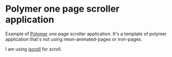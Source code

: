 # Polymer one page scroller application

Example of [Polymer](https://www.polymer-project.org) one page scroller application.
It's a template of polymer application that's not using neon-animated-pages or iron-pages.

I am using [iscroll](iscrolljs.com) for scroll.

